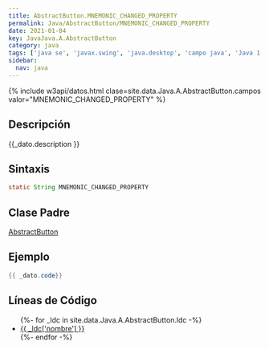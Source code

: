 ```yaml
---
title: AbstractButton.MNEMONIC_CHANGED_PROPERTY
permalink: Java/AbstractButton/MNEMONIC_CHANGED_PROPERTY
date: 2021-01-04
key: JavaJava.A.AbstractButton
category: java
tags: ['java se', 'javax.swing', 'java.desktop', 'campo java', 'Java 1.2']
sidebar: 
  nav: java
---
```


{% include w3api/datos.html clase=site.data.Java.A.AbstractButton.campos valor="MNEMONIC_CHANGED_PROPERTY" %}

## Descripción
{{_dato.description }}

## Sintaxis
~~~java
static String MNEMONIC_CHANGED_PROPERTY
~~~

## Clase Padre
[AbstractButton](/Java/AbstractButton/)

## Ejemplo
~~~java
{{ _dato.code}}
~~~

## Líneas de Código
<ul>
{%- for _ldc in site.data.Java.A.AbstractButton.ldc -%}
   <li>
       <a href="{{_ldc['url'] }}">{{ _ldc['nombre'] }}</a>
   </li>
{%- endfor -%}
</ul>
